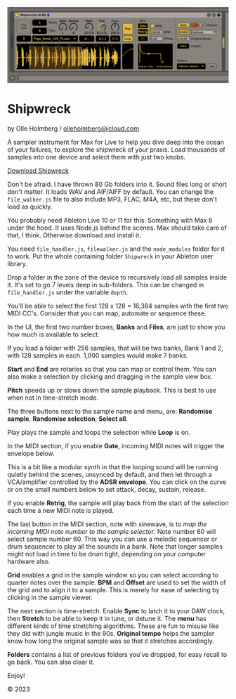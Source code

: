 ![Shipwreck](https://raw.githubusercontent.com/unremarkablegarden/shipwreck/main/Shipwreck.png)

# Shipwreck
by Olle Holmberg / olleholmberg@icloud.com

A sampler instrument for Max for Live to help you dive deep into the ocean of your failures, to explore the shipwreck of your praxis. Load thousands of samples into one device and select them with just two knobs.

[Download Shipwreck](https://github.com/unremarkablegarden/shipwreck/archive/refs/heads/main.zip)

Don't be afraid. I have thrown 80 Gb folders into it. Sound files long or short don't matter. It loads WAV and AIF/AIFF by default. You can change the `file_walker.js` file to also include MP3, FLAC, M4A, etc, but these don't load as quickly.

You probably need Ableton Live 10 or 11 for this. Something with Max 8 under the hood. It uses Node.js behind the scenes. Max should take care of that, I think. Otherwise download and install it. 

You need `file_handler.js`, `filewalker.js` and the `node_modules` folder for it to work. Put the whole containing folder `Shipwreck` in your Ableton user library.

Drop a folder in the zone of the device to recursively load all samples inside it. It's set to go 7 levels deep in sub-folders. This can be changed in `file_handler.js` under the variable `depth`.

You'll be able to select the first 128 x 128 = 16,384 samples with the first two MIDI CC's. Consider that you can map, automate or sequence these.

In the UI, the first two number boxes, **Banks** and **Files**, are just to show you how much is available to select.

If you load a folder with 256 samples, that will be two banks, Bank 1 and 2, with 128 samples in each. 1,000 samples would make 7 banks.

**Start** and **End** are rotaries so that you can map or control them. You can also make a selection by clicking and dragging in the sample view box.

**Pitch** speeds up or slows down the sample playback. This is best to use when not in time-stretch mode.

The three buttons next to the sample name and menu, are: **Randomise sample**, **Randomise selection**, **Select all**.

Play plays the sample and loops the selection while **Loop** is on.

In the MIDI section, if you enable **Gate**, incoming MIDI notes will trigger the envelope below. 

This is a bit like a modular synth in that the looping sound will be running quietly behind the scenes, unsynced by default, and then let through a VCA/amplifier controlled by the **ADSR envelope**. You can click on the curve or on the small numbers below to set attack, decay, sustain, release.

If you enable **Retrig**, the sample will play back from the start of the selection each time a new MIDI note is played.

The last button in the MIDI section, note with sinewave, is to *map the incoming MIDI note number to the sample selector*. Note number 60 will select sample number 60. This way you can use a melodic sequencer or drum sequencer to play all the sounds in a bank. Note that longer samples might not load in time to be drum tight, depending on your computer hardware also.

**Grid** enables a grid in the sample window so you can select according to quarter notes over the sample. **BPM** and **Offset** are used to set the width of the grid and to align it to a sample. This is merely for ease of selecting by clicking in the sample viewer.

The next section is time-stretch. Enable **Sync** to latch it to your DAW clock, then **Stretch** to be able to keep it in tune, or detune it. The **menu** has different kinds of time stretching algorithms. These are fun to misuse like they did with jungle music in the 90s. **Original tempo** helps the sampler know how long the original sample was so that it stretches accordingly.

**Folders** contains a list of previous folders you've dropped, for easy recall to go back. You can also clear it.

Enjoy!

© 2023